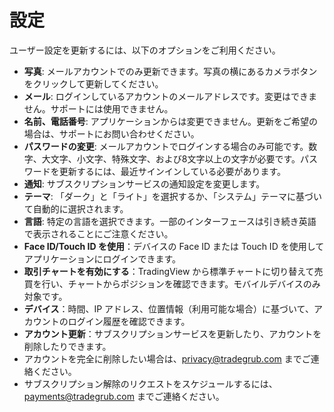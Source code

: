 # **設定**

ユーザー設定を更新するには、以下のオプションをご利用ください。
- **写真**: メールアカウントでのみ更新できます。写真の横にあるカメラボタンをクリックして更新してください。
- **メール**: ログインしているアカウントのメールアドレスです。変更はできません。サポートには使用できません。
- **名前、電話番号**: アプリケーションからは変更できません。更新をご希望の場合は、サポートにお問い合わせください。
- **パスワードの変更**: メールアカウントでログインする場合のみ可能です。数字、大文字、小文字、特殊文字、および8文字以上の文字が必要です。パスワードを更新するには、最近サインインしている必要があります。
- **通知**: サブスクリプションサービスの通知設定を変更します。
- **テーマ**: 「ダーク」と「ライト」を選択するか、「システム」テーマに基づいて自動的に選択されます。
- **言語**: 特定の言語を選択できます。一部のインターフェースは引き続き英語で表示されることにご注意ください。
- **Face ID/Touch ID を使用**：デバイスの Face ID または Touch ID を使用してアプリケーションにログインできます。
- **取引チャートを有効にする**：TradingView から標準チャートに切り替えて売買を行い、チャートからポジションを確認できます。モバイルデバイスのみ対象です。
- **デバイス**：時間、IP アドレス、位置情報（利用可能な場合）に基づいて、アカウントのログイン履歴を確認できます。
- **アカウント更新**：サブスクリプションサービスを更新したり、アカウントを削除したりできます。
- アカウントを完全に削除したい場合は、[privacy@tradegrub.com](mailto:privacy@tradegrub.com) までご連絡ください。
- サブスクリプション解除のリクエストをスケジュールするには、[payments@tradegrub.com](mailto:payments@tradegrub.com) までご連絡ください。
